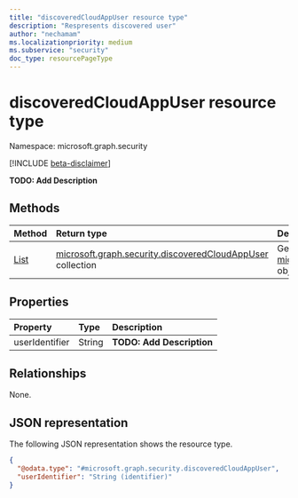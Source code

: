 ```yaml
---
title: "discoveredCloudAppUser resource type"
description: "Respresents discovered user"
author: "nechamam"
ms.localizationpriority: medium
ms.subservice: "security"
doc_type: resourcePageType
---
```


# discoveredCloudAppUser resource type

Namespace: microsoft.graph.security

[!INCLUDE [beta-disclaimer](../../includes/beta-disclaimer.md)]

**TODO: Add Description**

## Methods
|Method|Return type|Description|
|:---|:---|:---|
|[List](../api/security-discoveredcloudappdetail-list-users.md)|[microsoft.graph.security.discoveredCloudAppUser](../resources/security-discoveredcloudappuser.md) collection|Get a list of the [microsoft.graph.security.discoveredCloudAppUser](../resources/security-discoveredcloudappuser.md) objects and their properties.|

## Properties
|Property|Type|Description|
|:---|:---|:---|
|userIdentifier|String|**TODO: Add Description**|

## Relationships
None.

## JSON representation
The following JSON representation shows the resource type.
<!-- {
  "blockType": "resource",
  "keyProperty": "userIdentifier",
  "@odata.type": "microsoft.graph.security.discoveredCloudAppUser",
  "openType": false
}
-->
``` json
{
  "@odata.type": "#microsoft.graph.security.discoveredCloudAppUser",
  "userIdentifier": "String (identifier)"
}
```

